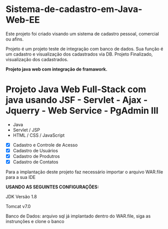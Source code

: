 # Sistema-de-cadastro-em-Java-Web-EE
Este projeto foi criado visando um sistema de cadastro pessoal, comercial ou afins.

Projeto é um projeto teste de integração com banco de dados. Sua função é um cadastro e visualização dos cadastrados via DB. Projeto Finalizado, visualização dos cadastrados.

**Projeto java web com integração de framawork.**

# Projeto Java Web Full-Stack com java usando JSF - Servlet - Ajax - Jquerry - Web Service - PgAdmin III

  - Java
  - Servlet / JSP
  - HTML / CSS / JavaScript

  - [x] Cadastro e Controle de Acesso 
  - [x] Cadastro de Usuários
  - [x] Cadastro de Produtros
  - [x] Cadastro de Contatos

Para a implantação deste projeto faz necessário importar o arquivo WAR.file para a sua IDE 

**USANDO AS SEGUINTES CONFIGURAÇÕES:**

JDK Versão 1.8

Tomcat v7.0

Banco de Dados: arquivo sql já implantado dentro do WAR.file, siga as instrunções e clone o banco

